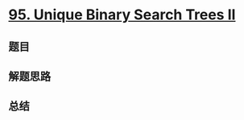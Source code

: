 # [95. Unique Binary Search Trees II](https://leetcode.com/problems/unique-binary-search-trees-ii/)

## 题目


## 解题思路


## 总结


